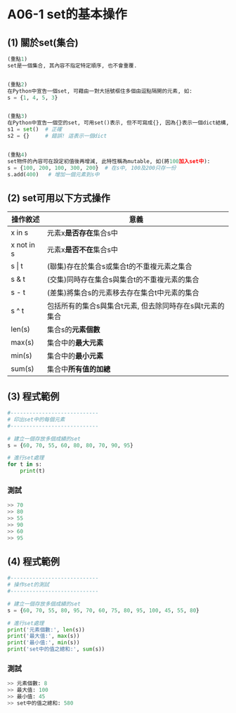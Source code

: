 # A06-1 set的基本操作


## (1) 關於set(集合)
``` python
(重點1)
set是一個集合, 其內容不指定特定順序, 也不會重覆.


(重點2)
在Python中宣告一個set, 可藉由一對大括號框住多個由逗點隔開的元素, 如:
s = {1, 4, 5, 3}


(重點3)
在Python中宣告一個空的set, 可用set()表示, 但不可寫成{}, 因為{}表示一個dict結構, 如:
s1 = set()  # 正確
s2 = {}     # 錯誤! 這表示一個dict


(重點4)
set物件的內容可在設定初值後再增減, 此特性稱為mutable, 如(將100加入set中):
s = {100, 200, 100, 300, 200}  # 在s中, 100及200只存一份
s.add(400)   # 增加一個元素到s中           
```

## (2) set可用以下方式操作

| 操作敘述 | 意義 |
|---------|------|
| x in s | 元素x**是否存在**集合s中 |
| x not in s | 元素x**是否不在**集合s中 |
| s \| t | (聯集)存在於集合s或集合t的不重複元素之集合 |
| s & t | (交集)同時存在集合s與集合t的不重複元素的集合 |
| s - t | (差集)將集合s的元素移去存在集合t中元素的集合 |
| s ^ t | 包括所有的集合s與集合t元素, 但去除同時存在s與t元素的集合 |
| len(s) | 集合s的**元素個數** |
| max(s) | 集合中的**最大元素** |
| min(s) | 集合中的**最小元素** |
| sum(s) | 集合中**所有值的加總** |

## (3) 程式範例
``` python
#----------------------------
# 印出set中的每個元素
#----------------------------

# 建立一個存放多個成績的set
s = {60, 70, 55, 60, 80, 80, 70, 90, 95}

# 進行set處理
for t in s:
    print(t)
```

### 測試
``` python
>> 70
>> 80
>> 55
>> 90
>> 60
>> 95
```


## (4) 程式範例
``` python
#----------------------------
# 操作set的測試
#----------------------------

# 建立一個存放多個成績的set
s = {60, 70, 55, 80, 95, 70, 60, 75, 80, 95, 100, 45, 55, 80}

# 進行set處理
print('元素個數:', len(s))
print('最大值:', max(s))  
print('最小值:', min(s)) 
print('set中的值之總和:', sum(s)) 
```

### 測試
``` python
>> 元素個數: 8
>> 最大值: 100
>> 最小值: 45
>> set中的值之總和: 580
```
